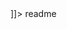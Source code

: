 <snippet>
  <content><![CDATA[
# Fighting Game
Creating a basic fighting web application using JQuery
## Installation
Download source files via https://github.com/SwiftMike/fightingGame
## Usage
Follow prompts in top left corner to play the Game
## Technologies Used
- Jquery for DOM manipulation
- JSON for storing objects
## Contributing
1. Fork it!
2. Create your feature branch: `git checkout -b my-new-feature`
3. Commit your changes: `git commit -am 'Add some feature'`
4. Push to the branch: `git push origin my-new-feature`
5. Submit a pull request :D
## History
 - Just static as of now. Plan on adding keyboard functionality and using GameQuery to enhance the game.
## Credits
Michael Olie
## License

]]></content>
  <tabTrigger>readme</tabTrigger>
</snippet>